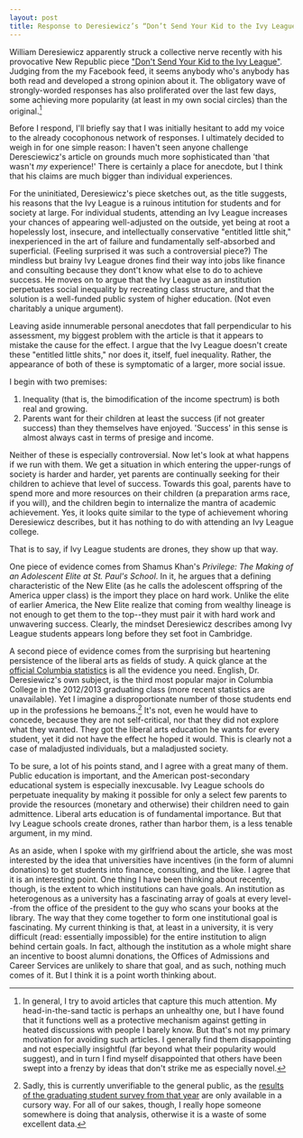 ```yaml
---
layout: post
title: Response to Deresiewicz’s “Don’t Send Your Kid to the Ivy League”
---
```


William Deresiewicz apparently struck a collective nerve recently with his provocative New Republic piece
["Don't Send Your Kid to the Ivy League"](http://www.newrepublic.com/article/118747/ivy-league-schools-are-overrated-send-your-kids-elsewhere).
Judging from the my Facebook feed, it seems anybody who's anybody has both read and developed a strong opinion about it. The obligatory wave
of strongly-worded responses has also proliferated over the last few days, some achieving more popularity (at least in my own social circles)
than the original.[^1]

[^1]: In general, I try to avoid articles that capture this much attention. My head-in-the-sand tactic is perhaps an unhealthy one, but I have found that it functions well as a protective mechanism against getting in heated discussions with people I barely know. But that's not my primary motivation for avoiding such articles. I generally find them disappointing and not especially insightful (far beyond what their popularity would suggest), and in turn I find myself disappointed that others have been swept into a frenzy by ideas that don't strike me as especially novel.

Before I respond, I'll briefly say that I was initially hesitant to add my voice to the
already cocophonous network of responses. I ultimately decided to weigh in for one simple reason: I haven't seen anyone challenge Deresciewicz's
article on grounds much more sophisticated than 'that wasn't *my* experience!' There is certainly a place for anecdote, but I think that
his claims are much bigger than individual experiences.

For the uninitiated, Deresiewicz's piece sketches out, as the title suggests, his reasons that the Ivy League is a ruinous intitution for students
and for society at large. For individual students, attending an Ivy League increases your chances of appearing well-adjusted on the outside, yet
being at root a hopelessly lost, insecure, and intellectually conservative "entitled little shit," inexperienced in the art of failure and fundamentally
self-absorbed and superficial. (Feeling surprised it was such a controversial piece?) The mindless but brainy Ivy League drones find their way into
jobs like finance and consulting because they dont't know what else to do to achieve success. He moves on to argue that the Ivy League as an institution
perpetuates social inequality by recreating class structure, and that the solution is a well-funded public system of higher education.
(Not even charitably a unique argument).

Leaving aside innumerable personal anecdotes that fall perpendicular to his assessment, my biggest problem with the article is that it appears to
mistake the cause for the effect. I argue that the Ivy League doesn't create these "entitled little shits," nor does it, itself, fuel inequality.
Rather, the appearance of both of these is symptomatic of a larger, more social issue.

I begin with two premises:

1.   Inequality (that is, the bimodification of the income spectrum) is both real and growing.
2.   Parents want for their children at least the success (if not greater success) than they themselves have enjoyed. 'Success' in this sense is
almost always cast in terms of presige and income.

Neither of these is especially controversial. Now let's look at what happens if we run with them. We get a situation in which entering the upper-rungs
of society is harder and harder, yet parents are continually seeking for their children to achieve that level of success. Towards this goal, parents have
to spend more and more resources on their children (a preparation arms race, if you will), and the children begin to internalize the mantra of academic
achievement. Yes, it looks quite similar to the type of achievement whoring Deresiewicz describes, but it has nothing to do with attending an Ivy League
college.

That is to say, if Ivy League students are drones, they show up that way.

One piece of evidence comes from Shamus Khan's *Privilege: The Making of an Adolescent Elite at St.
Paul's School*. In it, he argues that a defining characteristic of the New Elite (as he calls the adolescent offspring of the America upper class) is the import they place on hard work. Unlike the elite
of earlier America, the New Elite realize that coming from wealthy lineage is not enough to get them to the top--they must pair it with hard work and unwavering
success. Clearly, the mindset Deresiewicz describes among Ivy League students appears long before they set foot in Cambridge.

A second piece of evidence comes from the surprising but heartening persistence of the liberal arts as fields of study. A quick glance at the 
[official Columbia statistics](http://www.columbia.edu/cu/opir/abstract/opir_ccug_degrees_by_program_1.htm) is all the evidence you need. English, Dr. Deresiewicz's
own subject, is the third most popular major in Columbia College in the 2012/2013 graduating class (more recent statistics are unavailable). 
Yet I imagine a disproportionate number of those students end up in the professions he bemoans.[^2]
It's not, even he would have to concede, because they are not self-critical, nor that they did not explore what they wanted. They got the liberal arts education
he wants for every student, yet it did not have the effect he hoped it would. This is clearly not a case of maladjusted individuals, but a maladjusted society.

[^2]: Sadly, this is currently unverifiable to the general public, as the [results of the graduating student survey from that year](http://www.careereducation.columbia.edu/sites/cce/files/2013_gss--cc__seas-ug.pdf) are only available in a cursory way. For all of our sakes, though, I really hope someone somewhere is doing that analysis, otherwise it is a waste of some excellent data.

To be sure, a lot of his points stand, and I agree with a great many of them. Public education is important, and the American post-secondary educational system 
is especially inexcusable. Ivy League schools do perpetuate inequality by making it possible for only a select few parents to provide the resources (monetary and otherwise) 
their children need to gain admittence. Liberal arts education is of fundamental importance. But that Ivy League schools create drones, rather than harbor them,
is a less tenable argument, in my mind.

As an aside, when I spoke with my girlfriend about the article, she was most interested by the idea that universities have incentives (in the form of alumni donations) to get students
into finance, consulting, and the like. I agree that it is an interesting point. One thing I have been thinking about recently, though, is the extent
to which institutions can have goals. An institution as heterogenous as a university has a fascinating array of goals at every level--from the office of the president
to the guy who scans your books at the library. The way that they come together to form one institutional goal is fascinating. My current thinking is that, at least in
a university, it is very difficult (read: essentially impossible) for the entire institution to align behind certain goals. In fact, although the institution as a whole
might share an incentive to boost alumni donations, the Offices of Admissions and Career Services are unlikely to share that goal, and as such, nothing much comes of it. But I think
it is a point worth thinking about.

